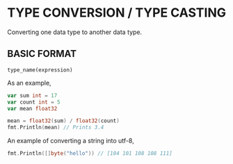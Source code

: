 # TYPE CONVERSION / TYPE CASTING

Converting one data type to another data type.

## BASIC FORMAT

```
type_name(expression)
```

As an example,

```go
var sum int = 17
var count int = 5
var mean float32

mean = float32(sum) / float32(count)
fmt.Println(mean) // Prints 3.4
```

An example of converting a string into utf-8,

```go
fmt.Println([]byte("hello")) // [104 101 108 108 111]
```